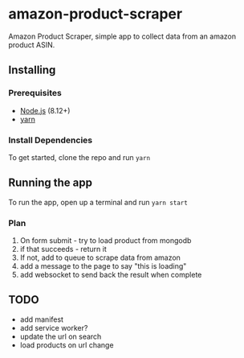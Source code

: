 # amazon-product-scraper
Amazon Product Scraper, simple app to collect data from an amazon product ASIN.

## Installing

### Prerequisites

* [Node.js][1] (8.12+)
* [yarn][2]

### Install Dependencies
To get started, clone the repo and run `yarn`


## Running the app
To run the app, open up a terminal and run `yarn start`

[1]: https://nodejs.org/en/
[2]: https://yarnpkg.com/lang/en/


### Plan

1) On form submit - try to load product from mongodb
2) if that succeeds - return it
3) If not, add to queue to scrape data from amazon
4) add a message to the page to say "this is loading"
5) add websocket to send back the result when complete


## TODO

* add manifest
* add service worker?
* update the url on search
* load products on url change
